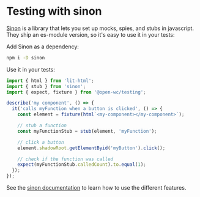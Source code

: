 # Testing with sinon

[Sinon](https://sinonjs.org/) is a library that lets you set up mocks, spies, and stubs in javascript. They ship an es-module version, so it's easy to use it in your tests:

Add Sinon as a dependency:
```bash
npm i -D sinon
```

Use it in your tests:
```javascript
import { html } from 'lit-html';
import { stub } from 'sinon';
import { expect, fixture } from '@open-wc/testing';

describe('my component', () => {
  it('calls myFunction when a button is clicked', () => {
    const element = fixture(html`<my-component></my-component>`);

    // stub a function
    const myFunctionStub = stub(element, 'myFunction');

    // click a button
    element.shadowRoot.getElementByid('myButton').click();

    // check if the function was called
    expect(myFunctionStub.calledCount).to.equal(1);
  });
});
```

See the [sinon documentation](https://sinonjs.org/) to learn how to use the different features.